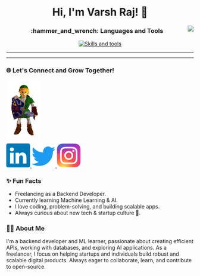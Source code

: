 
  </a>
</div>


<h1 align="center">Hi, I'm Varsh Raj! 👋 </h1>
<img align="right" src="https://visitor-badge.laobi.icu/badge?page_id=varshraj_profile&left_color=royalblue&right_color=black"  />

<h3 align="center">:hammer_and_wrench: Languages and Tools</h3>

<p align="center">
  <a href="https://skillicons.dev">
    <img src="https://skillicons.dev/icons?i=python,fastapi,postgres,mysql,git,github,aws" alt="Skills and tools"/>
  </a>
</p>

---







---
  
  

  <h3>🌐 Let's Connect and Grow Together! </h3>

  ![Character](https://github.com/vrshraj/vrshraj/blob/9e9335f51156304806dad63fa19976bba9f912e4/the%20legend%20of%20zelda%20nintendo%20Sticker.gif)  

  
  <p>
      <a href="https://www.linkedin.com/in/your-linkedin/" target="_blank">
          <img src="https://raw.githubusercontent.com/CLorant/readme-social-icons/main/large/filled/linkedin.svg" alt="LinkedIn">
      </a>
      <a href="https://twitter.com/your-twitter" target="_blank">
          <img src="https://raw.githubusercontent.com/CLorant/readme-social-icons/main/large/filled/twitter.svg" alt="Twitter">
      </a>
      <a href="https://instagram.com/your-insta" target="_blank">
          <img src="https://raw.githubusercontent.com/CLorant/readme-social-icons/main/large/filled/instagram.svg" alt="Instagram">
      </a>
  </p>
        
  <h3>✨ Fun Facts</h3>
  <ul>
      <li>Freelancing as a Backend Developer.</li>
      <li>Currently learning Machine Learning & AI.</li>
      <li>I love coding, problem-solving, and building scalable apps.</li>
      <li>Always curious about new tech & startup culture 🚀.</li>
  </ul>
        
  <h3>🧑‍💻 About Me</h3>
  <p>
      I'm a backend developer and ML learner, passionate about creating efficient APIs, 
      working with databases, and exploring AI applications. 
      As a freelancer, I focus on helping startups and individuals build robust and scalable digital products. 
      Always eager to collaborate, learn, and contribute to open-source.
  </p>

  </div>
</div>
